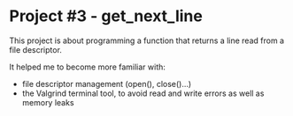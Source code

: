 # Project #3 - get_next_line

This project is about programming a function that returns a line read from a file descriptor.

It helped me to become more familiar with:
- file descriptor management (open(), close()...)
- the Valgrind terminal tool, to avoid read and write errors as well as memory leaks
